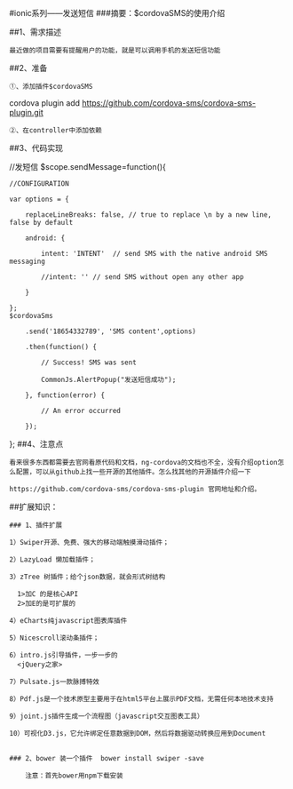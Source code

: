 #ionic系列——发送短信
###摘要：$cordovaSMS的使用介绍

##1、需求描述

    最近做的项目需要有提醒用户的功能，就是可以调用手机的发送短信功能

##2、准备

    ①、添加插件$cordovaSMS

cordova plugin add https://github.com/cordova-sms/cordova-sms-plugin.git

    ②、在controller中添加依赖

##3、代码实现

//发短信
$scope.sendMessage=function(){

    //CONFIGURATION
    
    var options = {
    
        replaceLineBreaks: false, // true to replace \n by a new line, false by default
        
        android: {
        
            intent: 'INTENT'  // send SMS with the native android SMS messaging
            
            //intent: '' // send SMS without open any other app
            
        }
        
    };
    $cordovaSms
    
        .send('18654332789', 'SMS content',options)
        
        .then(function() {
        
            // Success! SMS was sent
            
            CommonJs.AlertPopup("发送短信成功");
            
        }, function(error) {
        
            // An error occurred
            
        });
        
};
##4、注意点

    看来很多东西都需要去官网看原代码和文档，ng-cordova的文档也不全，没有介绍option怎么配置，可以从github上找一些开源的其他插件。怎么找其他的开源插件介绍一下
    
    https://github.com/cordova-sms/cordova-sms-plugin 官网地址和介绍。

##扩展知识：

    ### 1、插件扩展
    
    1）Swiper开源、免费、强大的移动端触摸滑动插件；
    
    2）LazyLoad 懒加载插件；
    
    3）zTree 树插件；给个json数据，就会形式树结构
    
      1>加C 的是核心API
      2>加E的是可扩展的
      
    4）eCharts纯javascript图表库插件
    
    5）Nicescroll滚动条插件；
    
    6）intro.js引导插件，一步一步的
      <jQuery之家>
      
    7）Pulsate.js一款脉搏特效
    
    8）Pdf.js是一个技术原型主要用于在html5平台上展示PDF文档，无需任何本地技术支持
    
    9）joint.js插件生成一个流程图（javascript交互图表工具）
    
    10）可视化D3.js，它允许绑定任意数据到DOM，然后将数据驱动转换应用到Document
    
    
    ### 2、bower 装一个插件  bower install swiper -save
    
        注意：首先bower用npm下载安装

